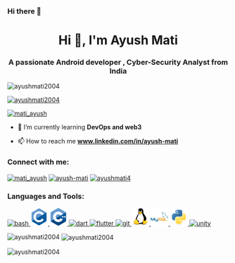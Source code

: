 ### Hi there 👋

<h1 align="center">Hi 👋, I'm Ayush Mati</h1>
<h3 align="center">A passionate Android developer , Cyber-Security Analyst from India</h3>

<p align="left"> <img src="https://komarev.com/ghpvc/?username=ayushmati2004&label=Profile%20views&color=0e75b6&style=flat" alt="ayushmati2004" /> </p>

<p align="left"> <a href="https://github.com/ryo-ma/github-profile-trophy"><img src="https://github-profile-trophy.vercel.app/?username=ayushmati2004" alt="ayushmati2004" /></a> </p>

<p align="left"> <a href="https://twitter.com/mati_ayush" target="blank"><img src="https://img.shields.io/twitter/follow/mati_ayush?logo=twitter&style=for-the-badge" alt="mati_ayush" /></a> </p>

- 🌱 I’m currently learning **DevOps and web3**

- 📫 How to reach me **www.linkedin.com/in/ayush-mati**

<h3 align="left">Connect with me:</h3>
<p align="left">
<a href="https://twitter.com/mati_ayush" target="blank"><img align="center" src="https://raw.githubusercontent.com/rahuldkjain/github-profile-readme-generator/master/src/images/icons/Social/twitter.svg" alt="mati_ayush" height="30" width="40" /></a>
<a href="https://linkedin.com/in/ayush-mati" target="blank"><img align="center" src="https://raw.githubusercontent.com/rahuldkjain/github-profile-readme-generator/master/src/images/icons/Social/linked-in-alt.svg" alt="ayush-mati" height="30" width="40" /></a>
<a href="https://www.leetcode.com/ayushmati4" target="blank"><img align="center" src="https://raw.githubusercontent.com/rahuldkjain/github-profile-readme-generator/master/src/images/icons/Social/leet-code.svg" alt="ayushmati4" height="30" width="40" /></a>
</p>

<h3 align="left">Languages and Tools:</h3>
<p align="left"> <a href="https://www.gnu.org/software/bash/" target="_blank" rel="noreferrer"> <img src="https://www.vectorlogo.zone/logos/gnu_bash/gnu_bash-icon.svg" alt="bash" width="40" height="40"/> </a> <a href="https://www.cprogramming.com/" target="_blank" rel="noreferrer"> <img src="https://raw.githubusercontent.com/devicons/devicon/master/icons/c/c-original.svg" alt="c" width="40" height="40"/> </a> <a href="https://www.w3schools.com/cpp/" target="_blank" rel="noreferrer"> <img src="https://raw.githubusercontent.com/devicons/devicon/master/icons/cplusplus/cplusplus-original.svg" alt="cplusplus" width="40" height="40"/> </a> <a href="https://dart.dev" target="_blank" rel="noreferrer"> <img src="https://www.vectorlogo.zone/logos/dartlang/dartlang-icon.svg" alt="dart" width="40" height="40"/> </a> <a href="https://flutter.dev" target="_blank" rel="noreferrer"> <img src="https://www.vectorlogo.zone/logos/flutterio/flutterio-icon.svg" alt="flutter" width="40" height="40"/> </a> <a href="https://git-scm.com/" target="_blank" rel="noreferrer"> <img src="https://www.vectorlogo.zone/logos/git-scm/git-scm-icon.svg" alt="git" width="40" height="40"/> </a> <a href="https://www.linux.org/" target="_blank" rel="noreferrer"> <img src="https://raw.githubusercontent.com/devicons/devicon/master/icons/linux/linux-original.svg" alt="linux" width="40" height="40"/> </a> <a href="https://www.mysql.com/" target="_blank" rel="noreferrer"> <img src="https://raw.githubusercontent.com/devicons/devicon/master/icons/mysql/mysql-original-wordmark.svg" alt="mysql" width="40" height="40"/> </a> <a href="https://www.python.org" target="_blank" rel="noreferrer"> <img src="https://raw.githubusercontent.com/devicons/devicon/master/icons/python/python-original.svg" alt="python" width="40" height="40"/> </a> <a href="https://unity.com/" target="_blank" rel="noreferrer"> <img src="https://www.vectorlogo.zone/logos/unity3d/unity3d-icon.svg" alt="unity" width="40" height="40"/> </a> </p>

<p><img align="left" src="https://github-readme-stats.vercel.app/api/top-langs?username=ayushmati2004&show_icons=true&locale=en&layout=compact" alt="ayushmati2004" /></p>

<p>&nbsp;<img align="center" src="https://github-readme-stats.vercel.app/api?username=ayushmati2004&show_icons=true&locale=en" alt="ayushmati2004" /></p>

<p><img align="center" src="https://github-readme-streak-stats.herokuapp.com/?user=ayushmati2004&" alt="ayushmati2004" /></p>
